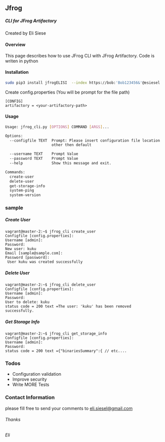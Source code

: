 ## Jfrog

##### CLI for JFrog Artifactory 

Created by Eli Siese

#### Overview
This page describes how to use JFrog CLI with JFrog Artifactory.
Code is writen in python

#### Installation
```sh 
sudo pip3 install jfrogELISI  --index https://bob:'Bob123456&'@esiesel.jfrog.io/artifactory/api/pypi/pypi-local/simple
```

Create config.properties (You will be prompt for the file path)
```shell script
[CONFIG]
artifactory = <your-artifactory-path>
```
#### Usage
```sh
Usage: jfrog_cli.py [OPTIONS] COMMAND [ARGS]...

Options:
  --configfile TEXT  Prompt: Please insert configuration file location if
                     other then default

  --username TEXT    Prompt Value
  --password TEXT    Prompt Value
  --help             Show this message and exit.

Commands:
  create-user
  delete-user
  get-storage-info
  system-ping
  system-version
```
### sample

##### Create User
````buildoutcfg
vagrant@master-2:~$ jfrog_cli create_user
Configfile [config.properties]:
Username [admin]:
Password:
New user: kuku
Email [sample@sample.com]:
Password [password]:
 User kuku was created successfully
````

##### Delete User
````buildoutcfg
vagrant@master-2:~$ jfrog_cli delete_user
Configfile [config.properties]:
Username [admin]:
Password:
User to delete: kuku
status code = 200 text =The user: 'kuku' has been removed successfully.

````
##### Get Storage Info
````buildoutcfg
vagrant@master-2:~$ jfrog_cli get_storage_info
Configfile [config.properties]:
Username [admin]:
Password:
status code = 200 text ={"binariesSummary":{ // etc....
````

### Todos

 - Configuration validation
 - Improve security
 - Write MORE Tests
 
### Contact Information
 please fill free to send your comments to eli.siesel@gmail.com
 
 ###### Thanks
 
 ###### Eli